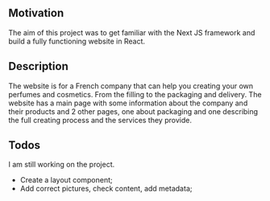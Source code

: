 ## Motivation
The aim of this project was to get familiar with the Next JS framework and build a fully functioning website in React.  

## Description
The website is for a French company that can help you creating your own perfumes and cosmetics. From the filling to the packaging and delivery. 
The website has a main page with some information about the company and their products and 2 other pages, one about packaging and one describing the full creating process and the services they provide. 

## Todos

I am still working on the project. 

- Create a layout component;
- Add correct pictures, check content, add metadata;
